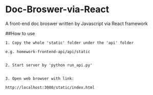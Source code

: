 # Doc-Broswer-via-React

A front-end doc broswer written by Javascript via React framework

##How to use


    1. Copy the whole 'static' folder under the 'api' folder
  
    e.g. homework-frontend-api/api/static
  
  
    2. Start server by 'python run_api.py'
  
  
    3. Open web browser with link:
  
    http://localhost:3000/static/index.html
